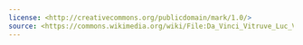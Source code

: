 ```yaml
---
license: <http://creativecommons.org/publicdomain/mark/1.0/>
source: <https://commons.wikimedia.org/wiki/File:Da_Vinci_Vitruve_Luc_Viatour_(cropped).jpg>
---
```

